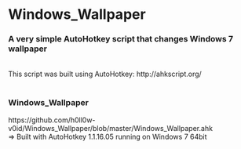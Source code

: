 Windows_Wallpaper
=================



<h3>A very simple AutoHotkey script that changes Windows 7 wallpaper</h3>
<br>
This script was built using AutoHotkey: http://ahkscript.org/
<br>
<br>
<h3>Windows_Wallpaper</h3> https://github.com/h0ll0w-v0id/Windows_Wallpaper/blob/master/Windows_Wallpaper.ahk
<br>
=> Built with AutoHotkey 1.1.16.05 running on Windows 7 64bit



